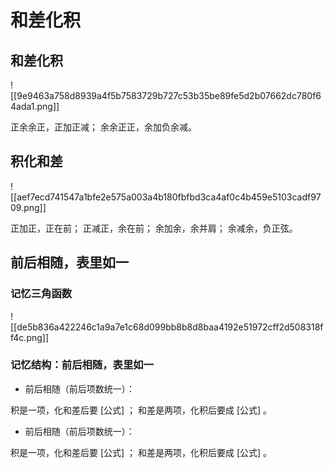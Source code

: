 [](file://C:/Users/cheda/Videos/14830409/27/14830409_27_0.mp4)
# 和差化积

## 和差化积
![[9e9463a758d8939a4f5b7583729b727c53b35be89fe5d2b07662dc780f64ada1.png]]

正余余正，正加正减；
余余正正，余加负余减。

## 积化和差
![[aef7ecd741547a1bfe2e575a003a4b180fbfbd3ca4af0c4b459e5103cadf9709.png]]

正加正，正在前；
正减正，余在前；
余加余，余并肩；
余减余，负正弦。

## 前后相随，表里如一

### 记忆三角函数
![[de5b836a422246c1a9a7e1c68d099bb8b8d8baa4192e51972cff2d508318ff4c.png]]
### 记忆结构：前后相随，表里如一

-   前后相随（前后项数统一）：
    

积是一项，化和差后要 [公式] ； 和差是两项，化积后要成 [公式] 。

-   前后相随（前后项数统一）：
    

积是一项，化和差后要 [公式] ； 和差是两项，化积后要成 [公式] 。